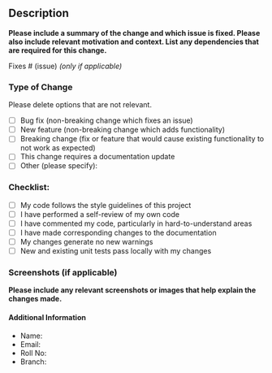 ## Description

**Please include a summary of the change and which issue is fixed. Please also include relevant motivation and context. List any dependencies that are required for this change.**

Fixes # (issue) *(only if applicable)*

### Type of Change

Please delete options that are not relevant.

- [ ] Bug fix (non-breaking change which fixes an issue)
- [ ] New feature (non-breaking change which adds functionality)
- [ ] Breaking change (fix or feature that would cause existing functionality to not work as expected)
- [ ] This change requires a documentation update
- [ ] Other (please specify):

### Checklist:

- [ ] My code follows the style guidelines of this project
- [ ] I have performed a self-review of my own code
- [ ] I have commented my code, particularly in hard-to-understand areas
- [ ] I have made corresponding changes to the documentation
- [ ] My changes generate no new warnings
- [ ] New and existing unit tests pass locally with my changes

### Screenshots (if applicable)

**Please include any relevant screenshots or images that help explain the changes made.**

#### Additional Information 
- Name:
- Email:
- Roll No:
- Branch: